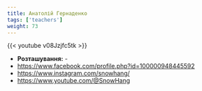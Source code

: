 ```yaml
---
title: Анатолій Гернаденко
tags: ['teachers']
weight: 73
---
```

{{< youtube v08Jzjfc5tk >}}

- **Розташування:** -
- https://www.facebook.com/profile.php?id=100000948445592
- https://www.instagram.com/snowhang/
- https://www.youtube.com/@SnowHang

